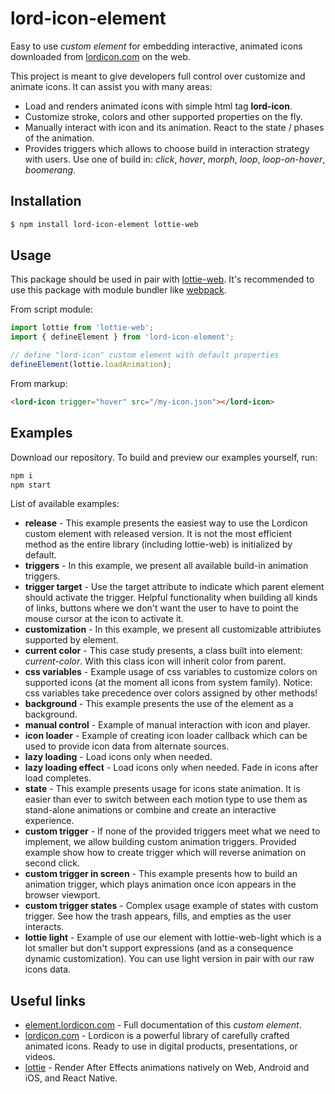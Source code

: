 # lord-icon-element

Easy to use _custom element_ for embedding interactive, animated icons downloaded from [lordicon.com](https://lordicon.com/) on the web.

This project is meant to give developers full control over customize and animate icons. It can assist you with many areas:

- Load and renders animated icons with simple html tag __lord-icon__.
- Customize stroke, colors and other supported properties on the fly.
- Manually interact with icon and its animation. React to the state / phases of the animation.
- Provides triggers which allows to choose build in interaction strategy with users. Use one of build in: _click_, _hover_, _morph_, _loop_, _loop-on-hover_, _boomerang_.

## Installation

```bash
$ npm install lord-icon-element lottie-web
```

## Usage

This package should be used in pair with [lottie-web](https://www.npmjs.com/package/lottie-web). It's recommended to use this package with module bundler like [webpack](https://www.npmjs.com/package/webpack).

From script module:

```js
import lottie from 'lottie-web';
import { defineElement } from 'lord-icon-element';

// define "lord-icon" custom element with default properties
defineElement(lottie.loadAnimation);
```

From markup:

```html
<lord-icon trigger="hover" src="/my-icon.json"></lord-icon>
```

## Examples

Download our repository. To build and preview our examples yourself, run:

```bash
npm i
npm start
```

List of available examples:

- __release__ - This example presents the easiest way to use the Lordicon custom element with released version. It is not the most efficient method as the entire library (including lottie-web) is initialized by default.
- __triggers__ - In this example, we present all available build-in animation triggers.
- __trigger target__ - Use the target attribute to indicate which parent element should activate the trigger. Helpful functionality when building all kinds of links, buttons where we don't want the user to have to point the mouse cursor at the icon to activate it.
- __customization__ - In this example, we present all customizable attribiutes supported by element.
- __current color__ - This case study presents, a class built into element: _current-color_. With this class icon will inherit color from parent.
- __css variables__ - Example usage of css variables to customize colors on supported icons (at the moment all icons from system family). Notice: css variables take precedence over colors assigned by other methods!
- __background__ - This example presents the use of the element as a background.
- __manual control__ - Example of manual interaction with icon and player.
- __icon loader__ - Example of creating icon loader callback which can be used to provide icon data from alternate sources.
- __lazy loading__ - Load icons only when needed.
- __lazy loading effect__ - Load icons only when needed. Fade in icons after load completes.
- __state__ - This example presents usage for icons state animation. It is easier than ever to switch between each motion type to use them as stand-alone animations or combine and create an interactive experience.
- __custom trigger__ - If none of the provided triggers meet what we need to implement, we allow building custom animation triggers. Provided example show how to create trigger which will reverse animation on second click.
- __custom trigger in screen__ - This example presents how to build an animation trigger, which plays animation once icon appears in the browser viewport.
- __custom trigger states__ - Complex usage example of states with custom trigger. See how the trash appears, fills, and empties as the user interacts.
- __lottie light__ - Example of use our element with lottie-web-light which is a lot smaller but don't support expressions (and as a consequence dynamic customization). You can use light version in pair with our raw icons data.

## Useful links
- [element.lordicon.com](https://element.lordicon.com/) - Full documentation of this _custom element_.
- [lordicon.com](https://lordicon.com/) - Lordicon is a powerful library of carefully crafted animated icons. Ready to use in digital products, presentations, or videos.
- [lottie](http://airbnb.io/lottie) - Render After Effects animations natively on Web, Android and iOS, and React Native.
